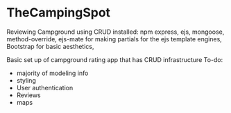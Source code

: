 # TheCampingSpot
Reviewing Campground using CRUD
installed: npm express, ejs, mongoose, method-override, ejs-mate for making partials for the ejs template engines, Bootstrap for basic aesthetics,

Basic set up of campground rating app that has CRUD infrastructure
To-do:
* majority of modeling info
* styling
* User authentication
* Reviews
* maps


